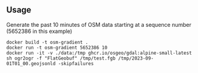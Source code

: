 ## Usage

Generate the past 10 minutes of OSM data starting at a sequence number (5652386 in this example)

```
docker build -t osm-gradient .
docker run -t osm-gradient 5652386 10
docker run -it -v ./data:/tmp ghcr.io/osgeo/gdal:alpine-small-latest sh ogr2ogr -f "FlatGeobuf" /tmp/test.fgb /tmp/2023-09-01T01_00.geojsonld -skipfailures
```
